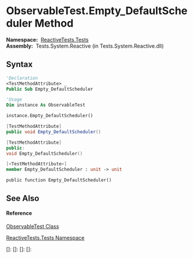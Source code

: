 # ObservableTest.Empty\_DefaultScheduler Method

**Namespace:**  [ReactiveTests.Tests](ReactiveTests.Tests\ReactiveTests.Tests.md)  
**Assembly:**  Tests.System.Reactive (in Tests.System.Reactive.dll)

## Syntax

```vb
'Declaration
<TestMethodAttribute> _
Public Sub Empty_DefaultScheduler
```

```vb
'Usage
Dim instance As ObservableTest

instance.Empty_DefaultScheduler()
```

```csharp
[TestMethodAttribute]
public void Empty_DefaultScheduler()
```

```c++
[TestMethodAttribute]
public:
void Empty_DefaultScheduler()
```

```fsharp
[<TestMethodAttribute>]
member Empty_DefaultScheduler : unit -> unit 
```

```jscript
public function Empty_DefaultScheduler()
```

## See Also

#### Reference

[ObservableTest Class](ObservableTest\ObservableTest.md)

[ReactiveTests.Tests Namespace](ReactiveTests.Tests\ReactiveTests.Tests.md)

[]: 
[]: 
[]: 
[]: 